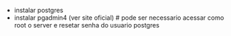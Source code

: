 - instalar postgres
- instalar pgadmin4 (ver site oficial) # pode ser necessario acessar como root o server e resetar senha do usuario postgres
